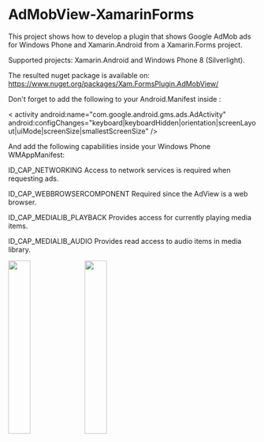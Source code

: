 # AdMobView-XamarinForms
This project shows how to develop a plugin that shows Google AdMob ads for Windows Phone and Xamarin.Android from a Xamarin.Forms project.

Supported projects: Xamarin.Android and Windows Phone 8 (Silverlight).

The resulted nuget package is available on: https://www.nuget.org/packages/Xam.FormsPlugin.AdMobView/

Don't forget to add the following to your Android.Manifest inside <application>:

< activity android:name="com.google.android.gms.ads.AdActivity" 
           android:configChanges="keyboard|keyboardHidden|orientation|screenLayout|uiMode|screenSize|smallestScreenSize" />
          
And add the following capabilities inside your Windows Phone WMAppManifest:

ID_CAP_NETWORKING	Access to network services is required when requesting ads.

ID_CAP_WEBBROWSERCOMPONENT	Required since the AdView is a web browser.

ID_CAP_MEDIALIB_PLAYBACK	Provides access for currently playing media items.

ID_CAP_MEDIALIB_AUDIO	Provides read access to audio items in media library.

<img src="https://github.com/HoussemDellai/AdMobView-XamarinForms/blob/master/Screenshots/AdMobView-Android.png" width="30%"/>
<img src="https://github.com/HoussemDellai/AdMobView-XamarinForms/blob/master/Screenshots/AdMobView-WindowsPhone.png" width="30%"/>
